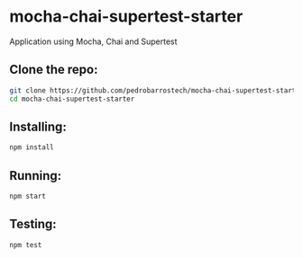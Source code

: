 # mocha-chai-supertest-starter

Application using Mocha, Chai and Supertest

## Clone the repo:

```sh
git clone https://github.com/pedrobarrostech/mocha-chai-supertest-starter.git
cd mocha-chai-supertest-starter
```

## Installing:

```sh
npm install
```

## Running:

```sh
npm start
```

## Testing:

```sh
npm test
```
